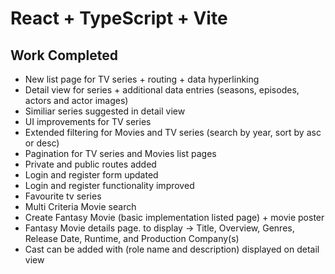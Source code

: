 # React + TypeScript + Vite

## Work Completed 
- New list page for TV series + routing + data hyperlinking
- Detail view for series + additional data entries (seasons, episodes, actors and actor images)
- Similiar series suggested in detail view
- UI improvements for TV series 
- Extended filtering for Movies and TV series (search by year, sort by asc or desc)
- Pagination for TV series and Movies list pages
- Private and public routes added
- Login and register form updated 
- Login and register functionality improved 
- Favourite tv series
- Multi Criteria Movie search
- Create Fantasy Movie (basic implementation listed page) + movie poster
- Fantasy Movie details page. to display -> Title, Overview, Genres, Release Date, Runtime, and Production Company(s)
- Cast can be added with (role name and description) displayed on detail view